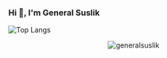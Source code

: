 
### Hi 👋, I'm General Suslik
<!--
**generalsuslik/generalsuslik** is a ✨ _special_ ✨ repository because its `README.md` (this file) appears on your GitHub profile.

Here are some ideas to get you started:

- 🔭 I’m currently working on ...
- 🌱 I’m currently learning ...
- 👯 I’m looking to collaborate on ...
- 🤔 I’m looking for help with ...
- 💬 Ask me about ...
- 📫 How to reach me: ...
- 😄 Pronouns: ...
- ⚡ Fun fact: ...
-->
![Top Langs](https://github-readme-stats.vercel.app/api/top-langs/?username=generalsuslik&theme=tokyonight)
<p align="center"><img src="https://github-readme-stats.vercel.app/api/top-langs/?username=generalsuslik&hide=Rich%20Text%20Format,TeX,Makefile,Cmake,QML,HTML&layout=compact&langs_count=8&locale=en&show_icons=true&theme=tokyonight" alt="generalsuslik" /></p>
<!--<p align="center"><img align="center" src="https://github-readme-streak-stats.herokuapp.com/?user=generalsuslik&theme=tokyonight" alt="generalsuslik" /></p>-->

